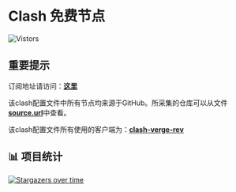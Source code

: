 # Clash 免费节点

![Vistors](https://visitor-badge.laobi.icu/badge?page_id=qianlima8888.autoClashProxy)

## 重要提示
订阅地址请访问：[**这里**](https://raw.githubusercontent.com/qianlima8888/autoClashProxy/refs/heads/main/list.yaml)

该clash配置文件中所有节点均来源于GitHub。所采集的仓库可以从文件[**source.url**](https://raw.githubusercontent.com/qianlima8888/autoClashProxy/refs/heads/main/source.url)中查看。

该clash配置文件所有使用的客户端为：[**clash-verge-rev**](https://github.com/clash-verge-rev/clash-verge-rev)

## 📊 项目统计

[![Stargazers over time](https://starchart.cc/qianlima8888/autoClashProxy.svg)](https://starchart.cc/qianlima8888/autoClashProxy)
